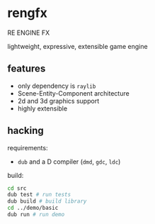 # rengfx

RE ENGINE FX

lightweight, expressive, extensible game engine 

## features
+ only dependency is `raylib`
+ Scene-Entity-Component architecture
+ 2d and 3d graphics support
+ highly extensible

## hacking

requirements:
+ `dub` and a D compiler (`dmd`, `gdc`, `ldc`)

build:
```sh
cd src
dub test # run tests
dub build # build library
cd ../demo/basic
dub run # run demo
```

